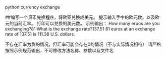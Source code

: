 python
currency exchange

##编写一个货币兑换程序，将欧亚兑换成美元。
提示输入手中的欧元数，以及欧元的当前汇率。
打印可以兑换的美元数。
示例输出：
How many eruos are you exchanging?81
What is the exchange rate?137.51
81 euros at an exchange rate of 137.51 is 111.38 U.S. dollars.

不存在汇率为负的情况，但汇率可能会存在0的情况（不与实际情况相符）
请严格按照示例规范输出，不可修改方法名称、参数以及文件名